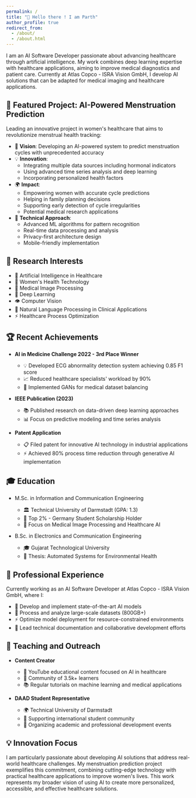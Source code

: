 ```yaml
---
permalink: /
title: "🤖 Hello there ! I am Parth"
author_profile: true
redirect_from: 
  - /about/
  - /about.html
---
```



I am an AI Software Developer passionate about advancing healthcare through artificial intelligence. My work combines deep learning expertise with healthcare applications, aiming to improve medical diagnostics and patient care. Currently at Atlas Copco - ISRA Vision GmbH, I develop AI solutions that can be adapted for medical imaging and healthcare applications.

## 🌟 Featured Project: AI-Powered Menstruation Prediction

Leading an innovative project in women's healthcare that aims to revolutionize menstrual health tracking:

* 🎯 **Vision**: Developing an AI-powered system to predict menstruation cycles with unprecedented accuracy
* 💡 **Innovation**:
  * Integrating multiple data sources including hormonal indicators
  * Using advanced time series analysis and deep learning
  * Incorporating personalized health factors
* 🌍 **Impact**:
  * Empowering women with accurate cycle predictions
  * Helping in family planning decisions
  * Supporting early detection of cycle irregularities
  * Potential medical research applications
* 🔬 **Technical Approach**:
  * Advanced ML algorithms for pattern recognition
  * Real-time data processing and analysis
  * Privacy-first architecture design
  * Mobile-friendly implementation

## 🎯 Research Interests

* 🏥 Artificial Intelligence in Healthcare
* 👥 Women's Health Technology
* 🔬 Medical Image Processing
* 🧠 Deep Learning
* 👁️ Computer Vision
* 📝 Natural Language Processing in Clinical Applications
* ⚡ Healthcare Process Optimization

## 🏆 Recent Achievements

* **AI in Medicine Challenge 2022 - 3rd Place Winner**
  * 💡 Developed ECG abnormality detection system achieving 0.85 F1 score
  * 📈 Reduced healthcare specialists' workload by 90%
  * 🔄 Implemented GANs for medical dataset balancing

* **IEEE Publication (2023)**
  * 📚 Published research on data-driven deep learning approaches
  * 📊 Focus on predictive modeling and time series analysis

* **Patent Application**
  * 📋 Filed patent for innovative AI technology in industrial applications
  * ⚡ Achieved 80% process time reduction through generative AI implementation

## 🎓 Education

* M.Sc. in Information and Communication Engineering
  * 🏛️ Technical University of Darmstadt (GPA: 1.3)
  * 🌟 Top 2% - Germany Student Scholarship Holder
  * 🔬 Focus on Medical Image Processing and Healthcare AI

* B.Sc. in Electronics and Communication Engineering
  * 🎓 Gujarat Technological University
  * 📑 Thesis: Automated Systems for Environmental Health

## 💼 Professional Experience

Currently working as an AI Software Developer at Atlas Copco - ISRA Vision GmbH, where I:
* 🚀 Develop and implement state-of-the-art AI models
* 💾 Process and analyze large-scale datasets (800GB+)
* ⚡ Optimize model deployment for resource-constrained environments
* 📝 Lead technical documentation and collaborative development efforts

## 🎯 Teaching and Outreach

* **Content Creator**
  * 🎥 YouTube educational content focused on AI in healthcare
  * 👥 Community of 3.5k+ learners
  * 📚 Regular tutorials on machine learning and medical applications

* **DAAD Student Representative**
  * 🌍 Technical University of Darmstadt
  * 🤝 Supporting international student community
  * 📅 Organizing academic and professional development events

## 💡 Innovation Focus

I am particularly passionate about developing AI solutions that address real-world healthcare challenges. My menstruation prediction project exemplifies this commitment, combining cutting-edge technology with practical healthcare applications to improve women's lives. This work represents my broader vision of using AI to create more personalized, accessible, and effective healthcare solutions.